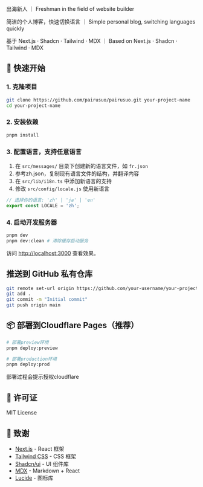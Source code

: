 出海新人 ｜ Freshman in the field of website builder

简洁的个人博客，快速切换语言 ｜ Simple personal blog, switching languages quickly

基于 Next.js · Shadcn · Tailwind · MDX ｜ Based on Next.js · Shadcn · Tailwind · MDX

## 🚀 快速开始

### 1. 克隆项目

```bash
git clone https://github.com/pairusuo/pairusuo.git your-project-name
cd your-project-name
```

### 2. 安装依赖

```bash
pnpm install
```

### 3. 配置语言，支持任意语言

1. 在 `src/messages/` 目录下创建新的语言文件，如 `fr.json`
2. 参考zh.json，复制现有语言文件的结构，并翻译内容
3. 在 `src/lib/i18n.ts` 中添加新语言的支持
4. 修改 `src/config/locale.js` 使用新语言

```javascript
// 选择你的语言: 'zh' | 'ja' | 'en'
export const LOCALE = 'zh';
```

### 4. 启动开发服务器

```bash
pnpm dev
pnpm dev:clean # 清除缓存启动服务
```

访问 [http://localhost:3000](http://localhost:3000) 查看效果。

## 推送到 GitHub 私有仓库

```bash
git remote set-url origin https://github.com/your-username/your-project-name.git
git add .
git commit -m "Initial commit"
git push origin main
```

## 📦 部署到Cloudflare Pages（推荐）

```bash
# 部署preview环境
pnpm deploy:preview

# 部署production环境
pnpm deploy:prod
```

部署过程会提示授权cloudflare

## 📄 许可证

MIT License

## 🙏 致谢

- [Next.js](https://nextjs.org/) - React 框架
- [Tailwind CSS](https://tailwindcss.com/) - CSS 框架
- [Shadcn/ui](https://ui.shadcn.com/) - UI 组件库
- [MDX](https://mdxjs.com/) - Markdown + React
- [Lucide](https://lucide.dev/) - 图标库